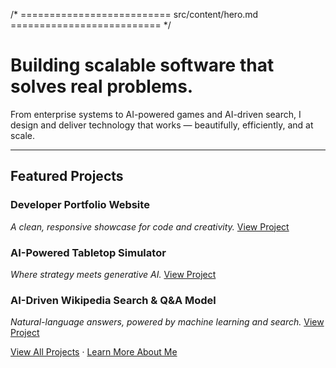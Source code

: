 /* ==========================
   src/content/hero.md
   ========================== */

# Building scalable software that solves real problems.

From enterprise systems to AI-powered games and AI-driven search, I design and deliver technology that works — beautifully, efficiently, and at scale.

---

## Featured Projects

### Developer Portfolio Website
*A clean, responsive showcase for code and creativity.*
[View Project](/projects#developer-portfolio-website)

### AI-Powered Tabletop Simulator
*Where strategy meets generative AI.*
[View Project](/projects#ai-powered-tabletop-simulator)

### AI-Driven Wikipedia Search & Q&A Model
*Natural-language answers, powered by machine learning and search.*
[View Project](/projects#ai-driven-wikipedia-search--qa-model)

[View All Projects](/projects) · [Learn More About Me](/about)
